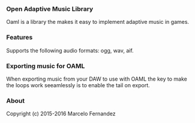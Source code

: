 ### Open Adaptive Music Library

Oaml is a library the makes it easy to implement adaptive music in games.


### Features

Supports the following audio formats: ogg, wav, aif.


### Exporting music for OAML

When exporting music from your DAW to use with OAML the key to make the loops work seeamlessly is to enable the tail on export.


### About

Copyright (c) 2015-2016 Marcelo Fernandez
